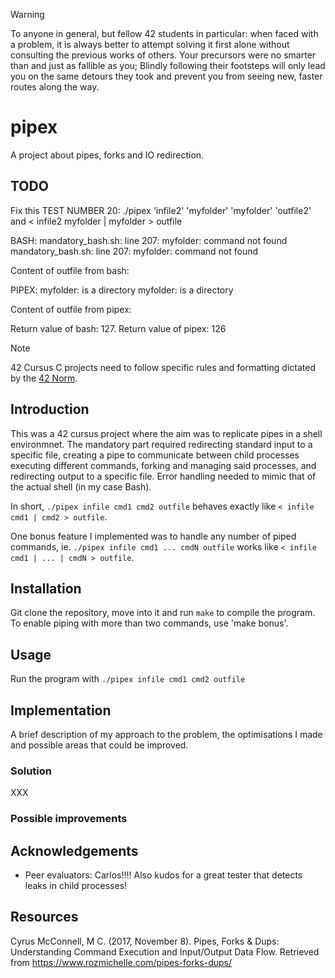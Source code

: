 > [!WARNING]
> To anyone in general, but fellow 42 students in particular: when faced with a problem, it is always better to attempt solving it first alone without consulting the previous works of others. Your precursors were no smarter than and just as fallible as you; Blindly following their footsteps will only lead you on the same detours they took and prevent you from seeing new, faster routes along the way.

# pipex
A project about pipes, forks and IO redirection.

## TODO
Fix this
TEST NUMBER 20: ./pipex 'infile2' 'myfolder' 'myfolder' 'outfile2' and < infile2 myfolder | myfolder > outfile

BASH:
mandatory_bash.sh: line 207: myfolder: command not found
mandatory_bash.sh: line 207: myfolder: command not found

Content of outfile from bash:

PIPEX:
myfolder: is a directory
myfolder: is a directory

Content of outfile from pipex:


Return value of bash: 127. Return value of pipex: 126

> [!NOTE]  
> 42 Cursus C projects need to follow specific rules and formatting dictated by the [42 Norm](https://github.com/42School/norminette/tree/master/pdf).

## Introduction
This was a 42 cursus project where the aim was to replicate pipes in a shell environmnet. The mandatory part required redirecting standard input to a specific file, creating a pipe to communicate between child processes executing different commands, forking and managing said processes, and redirecting output to a specific file. Error handling needed to mimic that of the actual shell (in my case Bash).

In short, `./pipex infile cmd1 cmd2 outfile` behaves exactly like `< infile cmd1 | cmd2 > outfile`. 

One bonus feature I implemented was to handle any number of piped commands, ie. `./pipex infile cmd1 ... cmdN outfile` works like `< infile cmd1 | ... | cmdN > outfile`.

## Installation
Git clone the repository, move into it and run `make` to compile the program. To enable piping with more than two commands, use 'make bonus'.

## Usage
Run the program with `./pipex infile cmd1 cmd2 outfile`

## Implementation
A brief description of my approach to the problem, the optimisations I made and possible areas that could be improved.

### Solution
XXX

### Possible improvements

## Acknowledgements
- Peer evaluators: Carlos!!!! Also kudos for a great tester that detects leaks in child processes!

## Resources
Cyrus McConnell, M C. (2017, November 8). Pipes, Forks & Dups: Understanding Command Execution and Input/Output Data Flow. Retrieved from https://www.rozmichelle.com/pipes-forks-dups/
